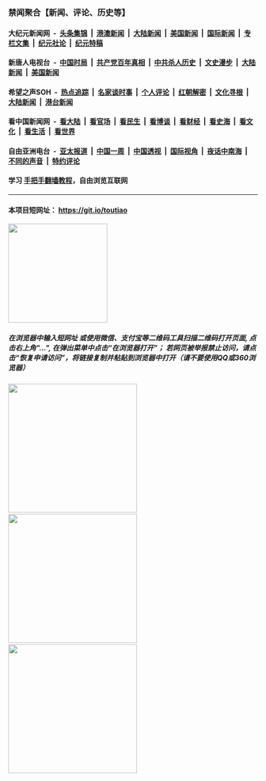 ### 禁闻聚合【新闻、评论、历史等】

#### 大纪元新闻网 &nbsp;-&nbsp; [头条集锦](indexes/E头条集锦.md?t=02050855) &nbsp;|&nbsp; [港澳新闻](indexes/E港澳新闻.md?t=02050855)  &nbsp;|&nbsp; [大陆新闻](indexes/E大陆新闻.md?t=02050855) &nbsp;|&nbsp; [美国新闻](indexes/E美国新闻.md?t=02050855) &nbsp;|&nbsp; [国际新闻](indexes/E国际新闻.md?t=02050855) &nbsp;|&nbsp; [专栏文集](indexes/E专栏文集.md?t=02050855) &nbsp;|&nbsp; [纪元社论](indexes/E纪元社论.md?t=02050855) &nbsp;|&nbsp; [纪元特稿](indexes/E纪元特稿.md?t=02050855) 

#### 新唐人电视台 &nbsp;-&nbsp; [中国时局](indexes/N中国时局.md?t=02050855) &nbsp;|&nbsp; [共产党百年真相](indexes/N共产党百年真相.md?t=02050855) &nbsp;|&nbsp; [中共杀人历史](indexes/N中共杀人历史.md?t=02050855) &nbsp;|&nbsp; [文史漫步](indexes/N文史漫步.md?t=02050855) &nbsp;|&nbsp; [大陆新闻](indexes/N大陆新闻.md?t=02050855) &nbsp;|&nbsp; [美国新闻](indexes/N美国新闻.md?t=02050855)

#### 希望之声SOH &nbsp;-&nbsp; [热点追踪](indexes/H热点追踪.md?t=02050855) &nbsp;|&nbsp; [名家谈时事](indexes/H名家谈时事.md?t=02050855) &nbsp;|&nbsp; [个人评论](indexes/H个人评论.md?t=02050855)  &nbsp;|&nbsp; [红朝解密](indexes/H红朝解密.md?t=02050855) &nbsp;|&nbsp; [文化寻根](indexes/H文化寻根.md?t=02050855) &nbsp;|&nbsp; [大陆新闻](indexes/H大陆新闻.md?t=02050855) &nbsp;|&nbsp; [港台新闻](indexes/H港台新闻.md?t=02050855)

#### 看中国新闻网 &nbsp;-&nbsp; [看大陆](indexes/S看大陆.md?t=02050855) &nbsp;|&nbsp; [看官场](indexes/S看官场.md?t=02050855) &nbsp;|&nbsp; [看民生](indexes/S看民生.md?t=02050855)  &nbsp;|&nbsp; [看博谈](indexes/S看博谈.md?t=02050855) &nbsp;|&nbsp; [看财经](indexes/S看财经.md?t=02050855) &nbsp;|&nbsp; [看史海](indexes/S看史海.md?t=02050855) &nbsp;|&nbsp; [看文化](indexes/S看文化.md?t=02050855) &nbsp;|&nbsp; [看生活](indexes/S看生活.md?t=02050855) &nbsp;|&nbsp; [看世界](indexes/S看世界.md?t=02050855)

#### 自由亚洲电台 &nbsp;-&nbsp; [亚太报道](indexes/R亚太报道.md?t=02050855) &nbsp;|&nbsp; [中国一周](indexes/R中国一周.md?t=02050855) &nbsp;|&nbsp; [中国透视](indexes/R中国透视.md?t=02050855)  &nbsp;|&nbsp; [国际视角](indexes/R国际视角.md?t=02050855) &nbsp;|&nbsp; [夜话中南海](indexes/R夜话中南海.md?t=02050855) &nbsp;|&nbsp; [不同的声音](indexes/R不同的声音.md?t=02050855) &nbsp;|&nbsp; [特约评论](indexes/R特约评论.md?t=02050855)

#### 学习 [手把手翻墙教程](https://github.com/gfw-breaker/guides/wiki)，自由浏览互联网

----

#### 本项目短网址： https://git.io/toutiao
<img src="https://raw.githubusercontent.com/gfw-breaker/banned-news/master/scripts/img/qr.png" width="200px"/>  

##### 在浏览器中输入短网址 或使用微信、支付宝等二维码工具扫描二维码打开页面, 点击右上角"...", 在弹出菜单中点击“在浏览器打开”； 若网页被举报禁止访问，请点击“恢复申请访问”，将链接复制并粘贴到浏览器中打开（请不要使用QQ或360浏览器）

<img src="https://raw.githubusercontent.com/gfw-breaker/banned-news/master/scripts/img/1.png" width="260px"/> &nbsp; <img src="https://raw.githubusercontent.com/gfw-breaker/banned-news/master/scripts/img/2.png" width="260px"/> &nbsp; <img src="https://raw.githubusercontent.com/gfw-breaker/banned-news/master/scripts/img/3.png" width="260px"/>
